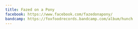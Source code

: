 ```yaml
---
title: Fazed on a Pony
facebook: https://www.facebook.com/fazedonapony/
bandcamp: https://foxfoodrecords.bandcamp.com/album/hunch
---
```

